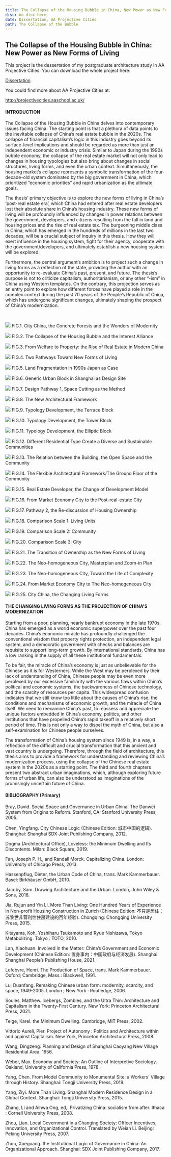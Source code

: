 ```yaml
---
title: The Collapse of the Housing Bubble in China, New Power as New Forms of Living
disc: no disc here
date: Dissertation, AA Projective Cities
path: The Collapse of the Bubble
---
```

<special>
</special>

## The Collapse of the Housing Bubble in China: New Power as New Forms of Living

This project is the dessertation of my postgraduate architecture study in AA Projective Cities. You can download the whole project here:

[Dissertation](https://github.com/HanwenXU721/HanwenXU.github.io/blob/master/resources/Term2%20Studio.pdf)
 
You could find more about AA Projective Cities at:
 
http://projectivecities.aaschool.ac.uk/


#### INTRODUCTION

The Collapse of the Housing Bubble in China delves into contemporary issues facing China. The starting point is that a plethora of data points to the inevitable collapse of China’s real estate bubble in the 2020s. The collapse of financial capitalism’s logic in this industry goes beyond its surface-level implications and should be regarded as more than just an independent economic or industry crisis. Similar to Japan during the 1990s bubble economy, the collapse of the real estate market will not only lead to changes in housing typologies but also bring about changes in social structures, living forms, and even the urban context. Simultaneously, the housing market’s collapse represents a symbolic transformation of the four-decade-old system dominated by the big government in China, which prioritized “economic priorities” and rapid urbanization as the ultimate goals.

The thesis’ primary objective is to explore the new forms of living in China’s ‘post-real estate era’, which China had entered after real estate developers lost their absolute share in China’s housing industry. These new forms of living will be profoundly influenced by changes in power relations between the government, developers, and citizens resulting from the fall in land and housing prices and the rise of real estate tax. The burgeoning middle class in China, which has emerged in the hundreds of millions in the last two decades, will be a crucial subject of inquiry in this thesis. How they will exert influence in the housing system, fight for their agency, cooperate with the government/developers, and ultimately establish a new housing system will be explored.

Furthermore, the central argument’s ambition is to project such a change in living forms as a reflection of the state, providing the author with an opportunity to re-evaluate China’s past, present, and future. The thesis’s purpose is not to criticize capitalism, authoritarianism, or any other “-ism” in China using Western templates. On the contrary, this projection serves as an entry point to explore how different forces have played a role in the complex context during the past 70 years of the People’s Republic of China, which has undergone significant changes, ultimately shaping the prospect of China’s modernization.

</br>


<p id= "it">
<img src="../images/articles/design_03/01.jpg">
 FIG.1. City China, the Concrete Forests and the Wonders of Modernity
</p>

<p id= "it">
<img src="../images/articles/design_03/02.jpg">
 FIG.2. The Collapse of the Housing Bubble and the Interest Alliance
</p>

<p id= "it">
<img src="../images/articles/design_03/03.jpg">
 FIG.3. From Welfare to Property: the Rise of Real Estate in Modern China
</p>

<p id= "it">
<img src="../images/articles/design_03/04.jpg">
 FIG.4. Two Pathways Toward New Forms of Living
</p>

<p id= "it">
<img src="../images/articles/design_03/05.jpg">
 FIG.5. Land Fragmentation in 1990s Japan as Case
</p>

<p id= "it">
<img src="../images/articles/design_03/06.jpg">
 FIG.6. Generic Urban Block in Shanghai as Design Site
</p>

<p id= "it">
<img src="../images/articles/design_03/07.jpg">
 FIG.7. Design Pathway 1, Space Cutting as the Method
</p>

<p id= "it">
<img src="../images/articles/design_03/08.jpg">
 FIG.8. The New Architectural Framework
</p>

<p id= "it">
<img src="../images/articles/design_03/09.jpg">
 FIG.9. Typology Development, the Terrace Block
</p>

<p id= "it">
<img src="../images/articles/design_03/10.jpg">
 FIG.10. Typology Development, the Tower Block
</p>

<p id= "it">
<img src="../images/articles/design_03/11.jpg">
 FIG.11. Typology Development, the Elliptic Block
</p>

<p id= "it">
<img src="../images/articles/design_03/12.jpg">
 FIG.12. Different Residential Type Create a Diverse and Sustainable Communities
</p>

<p id= "it">
<img src="../images/articles/design_03/13.jpg">
 FIG.13. The Relation between the Building, the Open Space and the Community
</p>

<p id= "it">
<img src="../images/articles/design_03/14.jpg">
 FIG.14. The Flexible Architectural Framework/The Ground Floor of the Community
</p>

<p id= "it">
<img src="../images/articles/design_03/15.jpg">
 FIG.15. Real Estate Developer, the Change of Development Model
</p>

<p id= "it">
<img src="../images/articles/design_03/16.jpg">
 FIG.16. From Market Economy City to the Post-real-estate City
</p>

<p id= "it">
<img src="../images/articles/design_03/17.jpg">
 FIG.17. Pathway 2, the Re-discussion of Housing Ownership
</p>

<p id= "it">
<img src="../images/articles/design_03/18.jpg">
 FIG.18. Comparison Scale 1: Living Units
</p>

<p id= "it">
<img src="../images/articles/design_03/19.jpg">
 FIG.19. Comparison Scale 2: Community
</p>

<p id= "it">
<img src="../images/articles/design_03/20.jpg">
 FIG.20. Comparison Scale 3: City
</p>

<p id= "it">
<img src="../images/articles/design_03/21.jpg">
 FIG.21. The Transition of Ownership as the New Forms of Living
</p>

<p id= "it">
<img src="../images/articles/design_03/22.jpg">
 FIG.22. The Neo-homogeneous City, Masterplan and Zoom-in Plan
</p>

<p id= "it">
<img src="../images/articles/design_03/23.jpg">
 FIG.23. The Neo-homogeneous City, Toward the Life of Complexity
</p>

<p id= "it">
<img src="../images/articles/design_03/24.jpg">
 FIG.24. From Market Economy City to The Neo-homogeneous City
</p>

<p id= "it">
<img src="../images/articles/design_03/25.jpg">
 FIG.25. City China, the Changing Living Forms
</p>


#### THE CHANGING LIVING FORMS AS THE PROJECTION OF CHINA'S MODERNIZATION

Starting from a poor, planning, nearly bankrupt economy in the late 1970s, China has emerged as a world economic superpower over the past four decades. China’s economic miracle has profoundly challenged the conventional wisdom that property rights protection, an independent legal system, and a democratic government with checks and balances are requisite to support long-term growth. By international standards, China has a low ranking in the supply of all these institutional fundamentals.  

To be fair, the miracle of China’s economy is just as unbelievable for the Chinese as it is for Westerners. While the West may be perplexed by their lack of understanding of China, Chinese people may be even more perplexed by our excessive familiarity with the various flaws within China’s political and economic systems, the backwardness of Chinese technology, and the scarcity of resources per capita. This widespread confusion indicates that we still know too little about the causes of China’s rise, the conditions and mechanisms of economic growth, and the miracle of China itself. We need to reexamine China’s past, to reassess and appreciate the unique factors embedded in China’s economy, politics, and other institutions that have propelled China’s rapid takeoff in a relatively short period of time. This is not only a way to dispel the myth of China, but also a self-examination for Chinese people ourselves.

The transformation of China’s housing system since 1949 is, in a way, a reflection of the difficult and crucial transformation that this ancient and vast country is undergoing. Therefore, through the field of architecture, this thesis aims to provide a framework for understanding and reviewing China’s modernization process, using the collapse of the Chinese real estate system in the 2020s as a starting point. The third and fourth chapters present two abstract urban imaginations, which, although exploring future forms of urban life, can also be understood as imaginations of the promisingly uncertain future of China.


#### BIBLIOGRAPHY (Primary)

Bray, David. Social Space and Governance in Urban China: The Danwei System from Origins to Reform. Stanford, CA: Stanford University Press, 2005.

Chen, Yingfang. City Chinese Logic (Chinese Edition: 城市中国的逻辑). Shanghai: Shanghai SDX Joint Publishing Company, 2012.

Dogma (Architectural Office), Loveless: the Minimum Dwelling and Its Discontents. Milan: Black Square, 2019.

Fan, Joseph P. H., and Randall Morck. Capitalizing China. London: University of Chicago Press, 2013.

Hassenpflug, Dieter, the Urban Code of China, trans. Mark Kammerbauer. Basel: Birkhäuser GmbH, 2010.

Jacoby, Sam. Drawing Architecture and the Urban. London, John Wiley & Sons, 2016.

Jia, Rujun and Yin Li. More Than Living: One Hundred Years of Experience in Non-profit Housing Construction in Zurich (Chinese Edition: 不只是居住：苏黎世非营利性住房建设的百年经验). Chongqing: Chongqing University Press, 2015.

Kitayama, Koh, Yoshiharu Tsukamoto and Ryue Nishizawa, Tokyo Metabolizing. Tokyo : TOTO, 2010.

Lan, Xiaohuan. Involved in the Matter: China’s Government and Economic Development (Chinese Edition: 置身事内：中国政府与经济发展). Shanghai: Shanghai People’s Publishing House, 2021.

Lefebvre, Henri. The Production of Space, trans. Mark Kammerbauer. Oxford; Cambridge, Mass.: Blackwell, 1991.

Lu, Duanfang. Remaking Chinese urban form: modernity, scarcity, and space, 1949-2005. London ; New York : Routledge, 2006.

Soules, Matthew. Icebergs, Zombies, and the Ultra Thin: Architecture and Capitalism in the Twenty-First Century. New York: Princeton Architectural Press, 2021.

Teige, Karel. the Minimum Dwelling. Cambridge, MIT Press, 2002.

Vittorio Aureli, Pier. Project of Autonomy : Politics and Architecture within and against Capitalism. New York, Princeton Architectural Press, 2008.

Wang, Dingzeng. Planning and Design of Shanghai Caoyang New Village Residential Area. 1956.

Weber, Max. Economy and Society: An Outline of Interpretive Sociology. Oakland, University of California Press, 1978.

Yang, Chen. From Model Community to Monumental Site: a Workers’ Village through History. Shanghai: Tongji University Press, 2019.

Yang, Ziyi. More Than Living: Shanghai Modern Residence Design in a Global Context. Shanghai: Tongji University Press, 2015.

Zhang, Li and Aihwa Ong, ed,. Privatizing China: socialism from after. Ithaca : Cornell University Press, 2008.

Zhou, Lian. Local Government in a Changing Society: Officer Incentives, Innovation, and Organizational Control. Translated by Weian Li. Beijing: Peking University Press, 2007.

Zhou, Xueguang. the Institutional Logic of Governance in China: An Organizational Approach. Shanghai: SDX Joint Publishing Company, 2017.